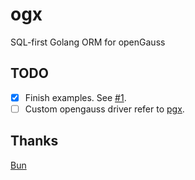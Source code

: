 # ogx
SQL-first Golang ORM for openGauss

## TODO
- [x] Finish examples. See [#1](https://github.com/niconical/ogx/issues/1).
- [ ] Custom opengauss driver refer to [pgx](https://github.com/jackc/pgx).

## Thanks
[Bun](https://github.com/uptrace/bun) 
